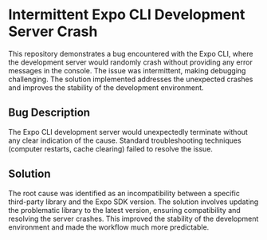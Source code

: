 # Intermittent Expo CLI Development Server Crash

This repository demonstrates a bug encountered with the Expo CLI, where the development server would randomly crash without providing any error messages in the console.  The issue was intermittent, making debugging challenging.  The solution implemented addresses the unexpected crashes and improves the stability of the development environment.

## Bug Description

The Expo CLI development server would unexpectedly terminate without any clear indication of the cause. Standard troubleshooting techniques (computer restarts, cache clearing) failed to resolve the issue.

## Solution

The root cause was identified as an incompatibility between a specific third-party library and the Expo SDK version.  The solution involves updating the problematic library to the latest version, ensuring compatibility and resolving the server crashes. This improved the stability of the development environment and made the workflow much more predictable.